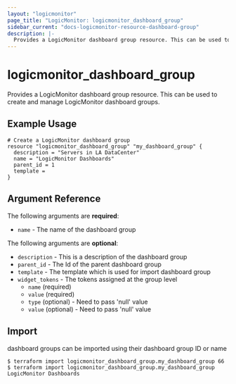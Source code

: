 ```yaml
---
layout: "logicmonitor"
page_title: "LogicMonitor: logicmonitor_dashboard_group"
sidebar_current: "docs-logicmonitor-resource-dashboard-group"
description: |-
  Provides a LogicMonitor dashboard group resource. This can be used to create and manage LogicMonitor dashboard groups.
---
```


# logicmonitor_dashboard_group

Provides a LogicMonitor dashboard group resource. This can be used to create and manage LogicMonitor dashboard groups.

## Example Usage
```hcl
# Create a LogicMonitor dashboard group
resource "logicmonitor_dashboard_group" "my_dashboard_group" {
  description = "Servers in LA DataCenter"
  name = "LogicMonitor Dashboards"
  parent_id = 1
  template = 
}
```

## Argument Reference

The following arguments are **required**:
* `name` - The name of the dashboard group

The following arguments are **optional**:
* `description` - This is a description of the dashboard group
* `parent_id` - The Id of the parent dashboard group
* `template` - The template which is used for import dashboard group
* `widget_tokens` - The tokens assigned at the group level
  + `name` (required)
  + `value` (required)
  + `type` (optional) - Need to pass 'null' value
  + `value` (optional)  - Need to pass 'null' value

## Import

dashboard groups can be imported using their dashboard group ID or name
```
$ terraform import logicmonitor_dashboard_group.my_dashboard_group 66
$ terraform import logicmonitor_dashboard_group.my_dashboard_group LogicMonitor Dashboards
```